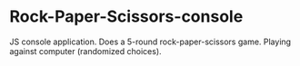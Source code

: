 # Rock-Paper-Scissors-console

JS console application. Does a 5-round rock-paper-scissors game. Playing against computer (randomized choices).
